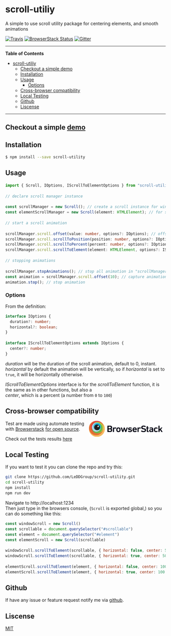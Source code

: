 # scroll-utiliy #

A simple to use scroll utility package for centering elements, and smooth animations

[![Travis](https://travis-ci.org/LeDDGroup/scroll-utility.svg?branch=master)](https://github.com/LeDDGroup/scroll-utility) [![BrowserStack Status](https://www.browserstack.com/automate/badge.svg?badge_key=QmJOaDZzS3BBOWUrem1PMWw1K29CZjByZjNBcTNyYlE0LzVYZEhFYVg1ST0tLXBOR05wTitscU1PM2FvQ0NrOUlHbHc9PQ==--70960e59e91fc8efc3dced4f2cebeff5665746ca)](https://www.browserstack.com/automate/public-build/QmJOaDZzS3BBOWUrem1PMWw1K29CZjByZjNBcTNyYlE0LzVYZEhFYVg1ST0tLXBOR05wTitscU1PM2FvQ0NrOUlHbHc9PQ==--70960e59e91fc8efc3dced4f2cebeff5665746ca) [![Gitter](https://img.shields.io/gitter/room/nwjs/nw.js.svg)](https://gitter.im/LeddSoftware/scroll-utility)

____
<!-- markdown-toc start - Don't edit this section. Run M-x markdown-toc-refresh-toc -->
**Table of Contents**

- [scroll-utiliy](#scroll-utiliy)
    - [Checkout a simple demo](#checkout-a-simple-demohttpsleddgroupcomscroll-example)
    - [Installation](#installation)
    - [Usage](#usage)
        - [Options](#options)
    - [Cross-browser compatibility](#cross-browser-compatibility)
    - [Local Testing](#local-testing)
    - [Github](#github)
    - [Liscense](#liscense)

<!-- markdown-toc end -->
____

## Checkout a simple [demo](https://leddgroup.com/scroll-example) ##

## Installation ##

```sh
$ npm install --save scroll-utility 
```

<!-- Or from a cdn at https://cdn.jsdelivr.net/npm/scroll-utility@1.0.3/dist/global-scroll.js -->
<!-- ```html -->
<!-- <script src="https://cdn.jsdelivr.net/npm/scroll-utility@1.0.5/dist/global-scroll.js"></script> -->
<!-- ``` -->
<!-- In this case `Scroll` will be a global variable as `__Scroll` -->

## Usage ##

```ts
import { Scroll, IOptions, IScrollToElementOptions } from "scroll-utility";

// declare scroll manager instance

const scrollManager = new Scroll(); // create a scroll instance for window for scrolling the page
const elementScrollManager = new Scroll(element: HTMLElement); // for scrolling inside element instead of window

// start a scroll animation

scrollManager.scroll.offset(value: number, options?: IOptions); // offset current scroll position by "value"
scrollManager.scroll.scrollToPosition(position: number, options?: IOptions); // scroll to position "position"
scrollManager.scroll.scrollToPercent(percent: number, options?: IOptions); // scroll to position given by "percent"
scrollManager.scroll.scrollToElement(element: HTMLElement, options?: IScrollToElementOptions); // scroll to element "element"

// stopping animations

scrollManager.stopAnimations(); // stop all animation in "scrollManager"
const animation = scrollManager.scroll.offset(10); // capture animation
animation.stop(); // stop animation

```

### Options ###

From the definition:

```ts
interface IOptions {
  duration?: number;
  horizontal?: boolean;
}

interface IScrollToElementOptions extends IOptions {
  center?: number;
}
```

*duration* will be the duration of the scroll animation, default to 0, instant.  
*horizontal* by default the animation will be vertically, so if *horizontal* is set to `true`, it will be horizontally otherwise.  

*IScrollToElementOptions* interface is for the *scrollToElement* function, it is the same as in other functions, but also a  
*center*, which is a percent (a number from `0` to `100`)

## Cross-browser compatibility ##

<img  height="50" src="https://raw.githubusercontent.com/LeDDGroup/scroll-utility/master/assets/BrowserStack-logo.png" alt="Browserstack logo" style="float: right; margin-right: 10px; text-align: middle">

Test are made using automate testing with [Browserstack](https://www.browserstack.com) [for open source](https://www.browserstack.com/open-source?ref=pricing).


Check out the tests results [here](https://www.browserstack.com/automate/public-build/QmJOaDZzS3BBOWUrem1PMWw1K29CZjByZjNBcTNyYlE0LzVYZEhFYVg1ST0tLXBOR05wTitscU1PM2FvQ0NrOUlHbHc9PQ==--70960e59e91fc8efc3dced4f2cebeff5665746ca)

## Local Testing ##

If you want to test it you can clone the repo and try this:
```sh
git clone https://github.com/LeDDGroup/scroll-utility.git
cd scroll-utility
npm install
npm run dev
```
Navigate to http://localhost:1234  
Then just type in the browsers console, (`Scroll` is exported global,) so you can do something like this:  
```js
const windowScroll = new Scroll()
const scrollable = document.querySelector("#scrollable")
const element = document.querySelector("#element")
const elementScroll = new Scroll(scrollable)

windowScroll.scrollToElement(scrollable, { horizontal: false, center: 50 })
windowScroll.scrollToElement(scrollable, { horizontal: true, center: 50 })

elementScroll.scrollToElement(element, { horizontal: false, center: 100 })
elementScroll.scrollToElement(element, { horizontal: true, center: 100 })
```

## Github ##

If have any issue or feature request notify me via [github](https://github.com/LeDDGroup/scroll-utility/issues).  


## Liscense ##
[MIT](./LICENSE.md)
